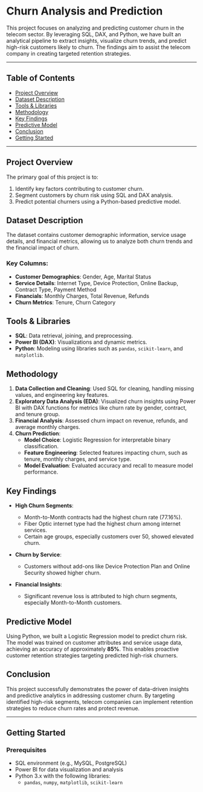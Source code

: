 # Churn Analysis and Prediction

This project focuses on analyzing and predicting customer churn in the telecom sector. By leveraging SQL, DAX, and Python, we have built an analytical pipeline to extract insights, visualize churn trends, and predict high-risk customers likely to churn. The findings aim to assist the telecom company in creating targeted retention strategies.

---

## Table of Contents

- [Project Overview](#project-overview)
- [Dataset Description](#dataset-description)
- [Tools & Libraries](#tools--libraries)
- [Methodology](#methodology)
- [Key Findings](#key-findings)
- [Predictive Model](#predictive-model)
- [Conclusion](#conclusion)
- [Getting Started](#getting-started)

---

## Project Overview

The primary goal of this project is to:
1. Identify key factors contributing to customer churn.
2. Segment customers by churn risk using SQL and DAX analysis.
3. Predict potential churners using a Python-based predictive model.

## Dataset Description

The dataset contains customer demographic information, service usage details, and financial metrics, allowing us to analyze both churn trends and the financial impact of churn.

### Key Columns:
- **Customer Demographics**: Gender, Age, Marital Status
- **Service Details**: Internet Type, Device Protection, Online Backup, Contract Type, Payment Method
- **Financials**: Monthly Charges, Total Revenue, Refunds
- **Churn Metrics**: Tenure, Churn Category

## Tools & Libraries

- **SQL**: Data retrieval, joining, and preprocessing.
- **Power BI (DAX)**: Visualizations and dynamic metrics.
- **Python**: Modeling using libraries such as `pandas`, `scikit-learn`, and `matplotlib`.

## Methodology

1. **Data Collection and Cleaning**: Used SQL for cleaning, handling missing values, and engineering key features.
2. **Exploratory Data Analysis (EDA)**: Visualized churn insights using Power BI with DAX functions for metrics like churn rate by gender, contract, and tenure group.
3. **Financial Analysis**: Assessed churn impact on revenue, refunds, and average monthly charges.
4. **Churn Prediction**:
   - **Model Choice**: Logistic Regression for interpretable binary classification.
   - **Feature Engineering**: Selected features impacting churn, such as tenure, monthly charges, and service type.
   - **Model Evaluation**: Evaluated accuracy and recall to measure model performance.

## Key Findings

- **High Churn Segments**:
  - Month-to-Month contracts had the highest churn rate (77.16%).
  - Fiber Optic internet type had the highest churn among internet services.
  - Certain age groups, especially customers over 50, showed elevated churn.

- **Churn by Service**:
  - Customers without add-ons like Device Protection Plan and Online Security showed higher churn.
  
- **Financial Insights**:
  - Significant revenue loss is attributed to high churn segments, especially Month-to-Month customers.

## Predictive Model

Using Python, we built a Logistic Regression model to predict churn risk. The model was trained on customer attributes and service usage data, achieving an accuracy of approximately **85%**. This enables proactive customer retention strategies targeting predicted high-risk churners.

## Conclusion

This project successfully demonstrates the power of data-driven insights and predictive analytics in addressing customer churn. By targeting identified high-risk segments, telecom companies can implement retention strategies to reduce churn rates and protect revenue.

---

## Getting Started

### Prerequisites

- SQL environment (e.g., MySQL, PostgreSQL)
- Power BI for data visualization and analysis
- Python 3.x with the following libraries:
  - `pandas`, `numpy`, `matplotlib`, `scikit-learn`


